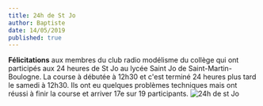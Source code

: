 ```yaml
---
title: 24h de St Jo
author: Baptiste
date: 14/05/2019
published: true
---
```


**Félicitations** aux membres  du club radio modélisme du collège qui ont participés aux 24 heures de St Jo au lycée Saint Jo de Saint-Martin-Boulogne. La course à débutée à 12h30  et c'est terminé 24 heures plus tard le samedi  à 12h30. Ils ont eu quelques problèmes techniques mais ont réussi à finir la course  et arriver 17e sur 19 participants.
![24h de st Jo](https://stm-tv.github.io/posts/24h.jpg)
